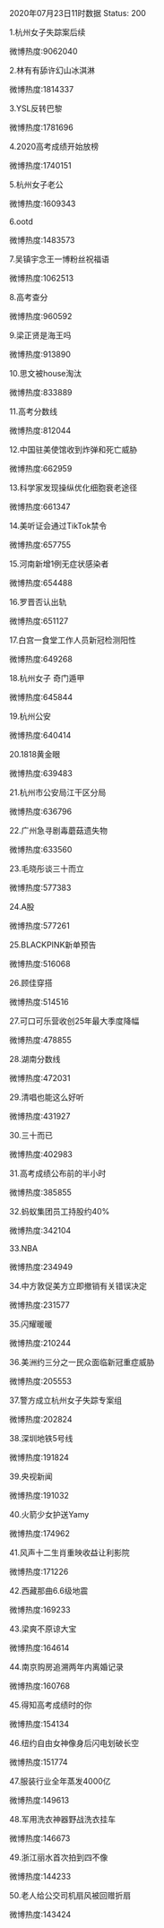 2020年07月23日11时数据
Status: 200

1.杭州女子失踪案后续

微博热度:9062040

2.林有有舔许幻山冰淇淋

微博热度:1814337

3.YSL反转巴黎

微博热度:1781696

4.2020高考成绩开始放榜

微博热度:1740151

5.杭州女子老公

微博热度:1609343

6.ootd

微博热度:1483573

7.吴镇宇念王一博粉丝祝福语

微博热度:1062513

8.高考查分

微博热度:960592

9.梁正贤是海王吗

微博热度:913890

10.思文被house淘汰

微博热度:833889

11.高考分数线

微博热度:812044

12.中国驻美使馆收到炸弹和死亡威胁

微博热度:662959

13.科学家发现操纵优化细胞衰老途径

微博热度:661347

14.美听证会通过TikTok禁令

微博热度:657755

15.河南新增1例无症状感染者

微博热度:654488

16.罗晋否认出轨

微博热度:651127

17.白宫一食堂工作人员新冠检测阳性

微博热度:649268

18.杭州女子 奇门遁甲

微博热度:645844

19.杭州公安

微博热度:640414

20.1818黄金眼

微博热度:639483

21.杭州市公安局江干区分局

微博热度:636796

22.广州急寻剧毒蘑菇遗失物

微博热度:633560

23.毛晓彤谈三十而立

微博热度:577383

24.A股

微博热度:577261

25.BLACKPINK新单预告

微博热度:516068

26.顾佳穿搭

微博热度:514516

27.可口可乐营收创25年最大季度降幅

微博热度:478855

28.湖南分数线

微博热度:472031

29.清唱也能这么好听

微博热度:431927

30.三十而已

微博热度:402983

31.高考成绩公布前的半小时

微博热度:385855

32.蚂蚁集团员工持股约40%

微博热度:342104

33.NBA

微博热度:234949

34.中方敦促美方立即撤销有关错误决定

微博热度:231577

35.闪耀暖暖

微博热度:210244

36.美洲约三分之一民众面临新冠重症威胁

微博热度:205553

37.警方成立杭州女子失踪专案组

微博热度:202824

38.深圳地铁5号线

微博热度:191824

39.央视新闻

微博热度:191032

40.火箭少女护送Yamy

微博热度:174962

41.风声十二生肖重映收益让利影院

微博热度:171226

42.西藏那曲6.6级地震

微博热度:169233

43.梁爽不原谅大宝

微博热度:164614

44.南京购房追溯两年内离婚记录

微博热度:160768

45.得知高考成绩时的你

微博热度:154134

46.纽约自由女神像身后闪电划破长空

微博热度:151774

47.服装行业全年蒸发4000亿

微博热度:149613

48.军用洗衣神器野战洗衣挂车

微博热度:146673

49.浙江丽水首次拍到四不像

微博热度:144233

50.老人给公交司机扇风被回赠折扇

微博热度:143424

